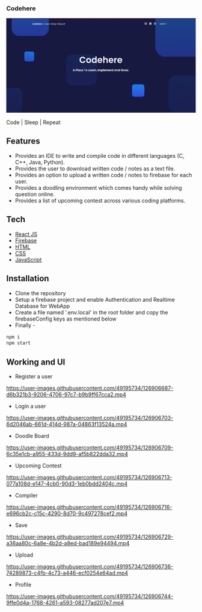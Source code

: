 ### __Codehere__
![Home Screen](https://github.com/DevilAeron/codehere/blob/main/Themes/Home.png?raw=true)

Code | Sleep | Repeat


## Features

- Provides an IDE to write and compile code in different languages (C, C++, Java, Python).
- Provides the user to download written code / notes as a text file.
- Provides an option to upload a written code / notes to firebase for each user.
- Provides a doodling environment which comes handy while solving question online.
- Provides a list of upcoming contest across various coding platforms.


## Tech
- [React JS](https://reactjs.org/)
- [Firebase](https://firebase.google.com/)
- [HTML](https://www.google.com/search?q=html&oq=html&aqs=edge..69i57j0i273l2j0i433j69i60l3.652j0j1&sourceid=chrome&ie=UTF-8)
- [CSS](https://www.google.com/search?q=css&sxsrf=ALeKk00nelhF1vbDYt4jatW38jlwOyN5fg%3A1627226922332&ei=KoP9YMjsE9nB3LUP-KuU6As&oq=css&gs_lcp=Cgdnd3Mtd2l6EAMyBAgjECcyBwgAELEDEEMyBAgAEEMyBAgAEEMyBAgAEEMyBAgAEEMyBAgAEEMyBwgAEEMQiwMyBwgAEEMQiwMyBwgAEEMQiwM6CwgAELEDEIMBEIsDOggIABCxAxCDAUoECEEYAFCD3AFY7N0BYP7eAWgAcAJ4AIABlgGIAaoDkgEDMC4zmAEAoAEBqgEHZ3dzLXdpergBA8ABAQ&sclient=gws-wiz&ved=0ahUKEwjIqbLVxP7xAhXZILcAHfgVBb0Q4dUDCA8&uact=5)
- [JavaScript](https://www.javascript.com/)


## Installation

- Clone the repository
- Setup a firebase project and enable Authentication and Realtime Database for WebApp
- Create a file named '.env.local' in the root folder and copy the firebaseConfig keys as mentioned below
- Finally  -
```sh
npm i
npm start
```

## Working and UI

- Register a user


https://user-images.githubusercontent.com/49195734/126906687-d6b321b3-9206-4706-97c7-b9b9ff67cca2.mp4



- Login a user


https://user-images.githubusercontent.com/49195734/126906703-6d2046ab-661d-414d-987a-04863f13524a.mp4



- Doodle Board


https://user-images.githubusercontent.com/49195734/126906709-6c35e1cb-a955-433d-9dd9-af5b822dda32.mp4



- Upcoming Contest


https://user-images.githubusercontent.com/49195734/126906713-077a108d-e147-4cb0-90d3-1eb0bdd2404c.mp4



- Compiler


https://user-images.githubusercontent.com/49195734/126906716-e696cb2c-c15c-4290-8d70-9c497278cef2.mp4



- Save


https://user-images.githubusercontent.com/49195734/126906729-a36aa80c-6a8e-4b2d-a8ed-bad189e94494.mp4



- Upload


https://user-images.githubusercontent.com/49195734/126906736-74289873-c4fb-4c73-a446-ecf0254e64ad.mp4



- Profile


https://user-images.githubusercontent.com/49195734/126906744-9ffe0d4a-1768-4261-a593-08277ad207e7.mp4


